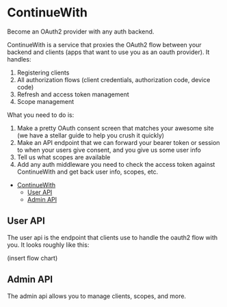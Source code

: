 # ContinueWith

Become an OAuth2 provider with any auth backend.

ContinueWith is a service that proxies the OAuth2 flow between your backend and clients (apps that want to use you as an oauth provider). It handles:

1. Registering clients
2. All authorization flows (client credentials, authorization code, device code)
3. Refresh and access token management
4. Scope management

What you need to do is:

1. Make a pretty OAuth consent screen that matches your awesome site (we have a stellar guide to help you crush it quickly)
2. Make an API endpoint that we can forward your bearer token or session to when your users give consent, and you give us some user info
3. Tell us what scopes are available
4. Add any auth middleware you need to check the access token against ContinueWith and get back user info, scopes, etc.

<!-- TOC -->
* [ContinueWith](#continuewith)
  * [User API](#user-api)
  * [Admin API](#admin-api)
<!-- TOC -->

## User API

The user api is the endpoint that clients use to handle the oauth2 flow with you. It looks roughly like this:

(insert flow chart)

## Admin API

The admin api allows you to manage clients, scopes, and more.